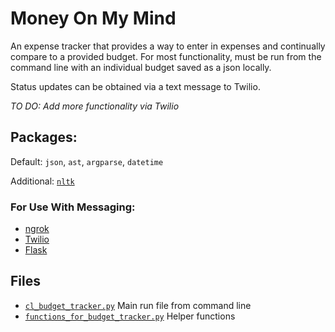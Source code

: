 # Money On My Mind

An expense tracker that provides a way to enter in expenses and continually compare to a provided budget. 
For most functionality, must be run from the command line with an individual budget saved as a json locally. 

Status updates can be obtained via a text message to Twilio. 

_TO DO: Add more functionality via Twilio_

## Packages: 
Default: `json`, `ast`, `argparse`, `datetime`

Additional: [`nltk`](https://www.nltk.org/install.html)

### For Use With Messaging:
- [ngrok](https://dashboard.ngrok.com/get-started/setup)
- [Twilio](https://www.twilio.com/)
- [Flask](https://flask.palletsprojects.com/en/1.1.x/)

## Files
- [`cl_budget_tracker.py`](https://github.com/natashamathur/jungle_gym/blob/master/money_on_my_mind/cl_budget_tracker.py) Main run file from command line
- [`functions_for_budget_tracker.py`](https://github.com/natashamathur/jungle_gym/blob/master/money_on_my_mind/functions_for_budget_tracker.py) Helper functions
